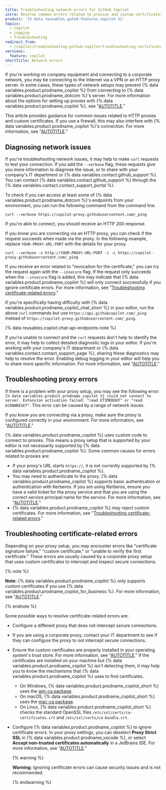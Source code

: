 ```yaml
---
title: Troubleshooting network errors for GitHub Copilot
intro: Resolve common errors related to proxies and custom certificates.
product: '{% data reusables.gated-features.copilot %}'
topics:
  - Copilot
  - Logging
  - Troubleshooting
redirect_from:
  - /copilot/troubleshooting-github-copilot/troubleshooting-certificate-errors-for-github-copilot
versions:
  feature: copilot
shortTitle: Network errors
---
```


If you're working on company equipment and connecting to a corporate network, you may be connecting to the Internet via a VPN or an HTTP proxy server. In some cases, these types of network setups may prevent {% data variables.product.prodname_copilot %} from connecting to {% data variables.product.prodname_dotcom %}'s server. For more information about the options for setting up proxies with {% data variables.product.prodname_copilot %}, see "[AUTOTITLE](/copilot/configuring-github-copilot/configuring-network-settings-for-github-copilot)."

This article provides guidance for common issues related to HTTP proxies and custom certificates. If you use a firewall, this may also interfere with {% data variables.product.prodname_copilot %}'s connection. For more information, see "[AUTOTITLE](/copilot/troubleshooting-github-copilot/troubleshooting-firewall-settings-for-github-copilot)."

## Diagnosing network issues

If you're troubleshooting network issues, it may help to make `curl` requests to test your connection. If you add the `--verbose` flag, these requests give you more information to diagnose the issue, or to share with your company's IT department or {% data variables.contact.github_support %}. You can contact {% data variables.contact.github_support %} through the {% data variables.contact.contact_support_portal %}.

To check if you can access at least some of {% data variables.product.prodname_dotcom %}'s endpoints from your environment, you can run the following command from the command line.

```shell copy
curl --verbose https://copilot-proxy.githubusercontent.com/_ping
```

If you're able to connect, you should receive an HTTP 200 response.

If you know you are connecting via an HTTP proxy, you can check if the request succeeds when made via the proxy. In the following example, replace `YOUR-PROXY-URL:PORT` with the details for your proxy.

```shell copy
curl --verbose -x http://YOUR-PROXY-URL:PORT -i -L https://copilot-proxy.githubusercontent.com/_ping
```

If you receive an error related to "revocation for the certificate," you can try the request again with the `--insecure` flag. If the request only succeeds when the `--insecure` flag is added, this may indicate that {% data variables.product.prodname_copilot %} will only connect successfully if you ignore certificate errors. For more information, see "[Troubleshooting certificate-related errors](#troubleshooting-certificate-related-errors)."

If you're specifically having difficulty with {% data variables.product.prodname_copilot_chat_short %} in your editor, run the above `curl` commands but use `https://api.githubcopilot.com/_ping` instead of `https://copilot-proxy.githubusercontent.com/_ping`.

{% data reusables.copilot.chat-api-endpoints-note %}

If you're unable to connect and the `curl` requests don't help to identify the error, it may help to collect detailed diagnostic logs in your editor. If you're working with your company's IT department or {% data variables.contact.contact_support_page %}, sharing these diagnostics may help to resolve the error. Enabling debug logging in your editor will help you to share more specific information. For more information, see "[AUTOTITLE](/copilot/troubleshooting-github-copilot/viewing-logs-for-github-copilot-in-your-environment)."

## Troubleshooting proxy errors

If there is a problem with your proxy setup, you may see the following error: `{% data variables.product.prodname_copilot %} could not connect to server. Extension activation failed: "read ETIMEDOUT" or "read ECONNRESET"`. This error can be caused by a range of network issues.

If you know you are connecting via a proxy, make sure the proxy is configured correctly in your environment. For more information, see "[AUTOTITLE](/copilot/configuring-github-copilot/configuring-network-settings-for-github-copilot#configuring-proxy-settings-for-github-copilot)."

{% data variables.product.prodname_copilot %} uses custom code to connect to proxies. This means a proxy setup that is supported by your editor is not necessarily supported by {% data variables.product.prodname_copilot %}. Some common causes for errors related to proxies are:

- If your proxy's URL starts `https://`, it is not currently supported by {% data variables.product.prodname_copilot %}.
- You may need to authenticate to the proxy. {% data variables.product.prodname_copilot %} supports basic authentication or authentication with Kerberos. If you are using Kerberos, ensure you have a valid ticket for the proxy service and that you are using the correct service principal name for the service. For more information, see "[AUTOTITLE](/copilot/configuring-github-copilot/configuring-network-settings-for-github-copilot#authentication-with-kerberos)."
- {% data variables.product.prodname_copilot %} may reject custom certificates. For more information, see "[Troubleshooting certificate-related errors](#troubleshooting-certificate-related-errors)."

## Troubleshooting certificate-related errors

Depending on your proxy setup, you may encounter errors like "certificate signature failure," "custom certificate," or "unable to verify the first certificate." These errors are usually caused by a corporate proxy setup that uses custom certificates to intercept and inspect secure connections.

{% note %}

**Note:** {% data variables.product.prodname_copilot %} only supports custom certificates if you use {% data variables.product.prodname_copilot_for_business %}. For more information, see "[AUTOTITLE](/copilot/overview-of-github-copilot/about-github-copilot-business)."

{% endnote %}

Some possible ways to resolve certificate-related errors are:
- Configure a different proxy that does not intercept secure connections.
- If you are using a corporate proxy, contact your IT department to see if they can configure the proxy to not intercept secure connections.
- Ensure the custom certificates are properly installed in your operating system's trust store. For more information, see "[AUTOTITLE](/copilot/configuring-github-copilot/configuring-network-settings-for-github-copilot#allowing-github-copilot-to-use-custom-certificates)." If the certificates are installed on your machine but {% data variables.product.prodname_copilot %} isn't detecting them, it may help you to know the mechanisms that {% data variables.product.prodname_copilot %} uses to find certificates.
  - On Windows, {% data variables.product.prodname_copilot_short %} uses the [win-ca package](https://www.npmjs.com/package/win-ca).
  - On macOS, {% data variables.product.prodname_copilot_short %} uses the [mac-ca package](https://www.npmjs.com/package/mac-ca).
  - On Linux, {% data variables.product.prodname_copilot_short %} checks the standard OpenSSL files `/etc/ssl/certs/ca-certificates.crt` and `/etc/ssl/certs/ca-bundle.crt`.
- Configure {% data variables.product.prodname_copilot %} to ignore certificate errors. In your proxy settings, you can deselect **Proxy Strict SSL** in {% data variables.product.prodname_vscode %}, or select **Accept non-trusted certificates automatically** in a JetBrains IDE. For more information, see "[AUTOTITLE](/copilot/configuring-github-copilot/configuring-network-settings-for-github-copilot#configuring-proxy-settings-for-github-copilot)."

  {% warning %}

  **Warning:** Ignoring certificate errors can cause security issues and is not recommended.

  {% endwarning %}
